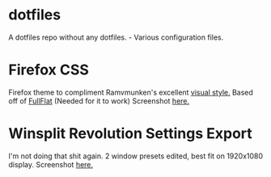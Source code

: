 dotfiles
========

A dotfiles repo without any dotfiles. - Various configuration files.

Firefox CSS
===========

Firefox theme to compliment Ramvmunken's excellent [visual style.](http://ravmunken.deviantart.com/art/Deshou-VS-394841179)
Based off of [FullFlat](https://addons.mozilla.org/en-US/firefox/addon/full-flat/) (Needed for it to work)
Screenshot [here.](https://raw.github.com/DigitalRooster/assets/master/Firefox%20Screenshot.png)

Winsplit Revolution Settings Export
===================================
I'm not doing that shit again. 2 window presets edited, best fit on 1920x1080 display.
Screenshot [here.](https://raw.github.com/DigitalRooster/assets/master/WinSplit%20Screenshot.png)


